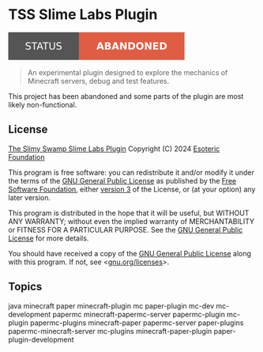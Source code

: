 # TSS Slime Labs Plugin

[![Project Status: Abandoned](./assets/images/badges/status.svg)](./)

> An experimental plugin designed to explore the mechanics of Minecraft servers, debug and test features.

This project has been abandoned and some parts of the plugin are most likely non-functional.

## License

[The Slimy Swamp Slime Labs Plugin](./) Copyright (C) 2024 [Esoteric Foundation](https://esoteric.foundation)

This program is free software: you can redistribute it and/or modify it under the terms of the [GNU General Public License](./LICENSE) as published by the [Free Software Foundation](https://www.fsf.org/), either [version 3](./LICENSE) of the License, or (at your option) any later version.

This program is distributed in the hope that it will be useful, but WITHOUT ANY WARRANTY; without even the implied warranty of MERCHANTABILITY or FITNESS FOR A PARTICULAR PURPOSE. See the [GNU General Public License](./LICENSE) for more details.

You should have received a copy of the [GNU General Public License](./LICENSE) along with this program. If not, see <[gnu.org/licenses](https://www.gnu.org/licenses/)>.

## Topics

java minecraft paper minecraft-plugin mc paper-plugin mc-dev mc-development papermc minecraft-papermc-server papermc-plugin mc-plugin papermc-plugins minecraft-paper papermc-server paper-plugins papermc-minecraft-server mc-plugins minecraft-paper-plugin paper-plugin-development
